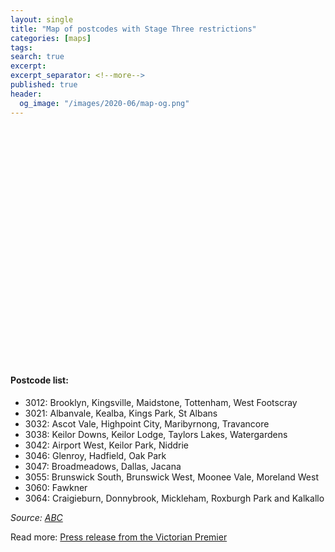 ```yaml
---
layout: single
title: "Map of postcodes with Stage Three restrictions"
categories: [maps]
tags: 
search: true
excerpt: 
excerpt_separator: <!--more-->
published: true
header:
  og_image: "/images/2020-06/map-og.png"
---
```

    
<style>
    .mapid { 
      position: relative;
      padding-bottom: 75%; // This is the aspect ratio
      height: 0;
      overflow: hidden;
    }
</style>
    
<link rel="stylesheet" href="https://unpkg.com/leaflet@1.6.0/dist/leaflet.css" integrity="sha512-xwE/Az9zrjBIphAcBb3F6JVqxf46+CDLwfLMHloNu6KEQCAWi6HcDUbeOfBIptF7tcCzusKFjFw2yuvEpDL9wQ==" crossorigin=""/>

<script src="https://unpkg.com/leaflet@1.6.0/dist/leaflet.js" integrity="sha512-gZwIG9x3wUXg2hdXF6+rVkLF/0Vi9U8D2Ntg4Ga5I5BZpVkVxlJWbSQtXPSiUTtC0TjtGOmxa1AJPuV0CPthew==" crossorigin=""></script>
   
<script src="/images/2020-06/user_polygon/VMADMIN/leaflet_ajax.js"></script>
   
<div class="mapid" id ="mapid"></div>

<script>
    function style(feature) {
        if (feature.properties.Stage3 == 'Yes') {
            return {
                fillColor: 'red',
                color: 'red',
                weight: 1,
                opacity: 1,
                fillOpacity: 0.2
                };
            }
        else {
                return {
                fillColor: 'green',
                color: 'green',
                weight: 1,
                opacity: 1,
                fillOpacity: 0.1
                };
            }
    }
//    function zoomToFeature(e) {
//        mymap.fitBounds(e.target.getBounds());
//    }

    function onEachFeature(feature, layer) {
		layer.bindPopup("<p>Postcode: " + feature.properties.POSTCODE + "<br>Stage three restrictions: " + feature.properties.Stage3 + "</p>");
//        layer.on({
//            click: zoomToFeature
//        });
    }
    var mymap = L.map('mapid').setView([-37.8174, 144.9564], 11);
    L.tileLayer('https://api.mapbox.com/styles/v1/{id}/tiles/{z}/{x}/{y}?access_token={accessToken}', {
        attribution: 'Map data &copy; <a href="http://openstreetmap.org">OpenStreetMap</a> contributors | Postcodes from <a href="https://discover.data.vic.gov.au/dataset/postcode-boundaries-polygon-vicmap-admin">DELWP</a> under CC BY 4.0 | Imagery © <a href="https://www.mapbox.com/">Mapbox</a>',
        maxZoom: 18,
        id: 'mapbox/dark-v10',
        tileSize: 512,
        zoomOffset: -1,
        accessToken: 'pk.eyJ1IjoiZGl2YWRvIiwiYSI6ImNrYzIyeHgwdjF6eXYzNG54Yjk4Zzh6dWUifQ.p_uNs4ap_9MxrbVGuFWWiA'
    }).addTo(mymap);
    var geojsonLayer = new L.GeoJSON.AJAX("/images/2020-06/user_polygon/VMADMIN/postcode1.json" ,{style: style, onEachFeature: onEachFeature});
    geojsonLayer.addTo(mymap);
    // add GeoJSON layer to the map once the file is loaded
//    var datalayer = L.geoJson(geojsonLayer ,{
//    onEachFeature: function(feature, featureLayer) {
//    featureLayer.bindPopup(feature.properties.POSTCODE);
//    }
//    }).addTo(mymap);
//    mymap.fitBounds(datalayer.getBounds());
//    });
</script>

#### Postcode list:

  * 3012: Brooklyn, Kingsville, Maidstone, Tottenham, West Footscray
  * 3021: Albanvale, Kealba, Kings Park, St Albans
  * 3032: Ascot Vale, Highpoint City, Maribyrnong, Travancore
  * 3038: Keilor Downs, Keilor Lodge, Taylors Lakes, Watergardens
  * 3042: Airport West, Keilor Park, Niddrie
  * 3046: Glenroy, Hadfield, Oak Park
  * 3047: Broadmeadows, Dallas, Jacana
  * 3055: Brunswick South, Brunswick West, Moonee Vale, Moreland West
  * 3060: Fawkner
  * 3064: Craigieburn, Donnybrook, Mickleham, Roxburgh Park and Kalkallo
  
*Source: [ABC](https://www.abc.net.au/news/2020-07-01/victorian-premier-warns-all-suburbs-could-lockdown-if-cases-rise/12409000)*
               
Read more: [Press release from the Victorian Premier](https://www.premier.vic.gov.au/statement-from-the-premier-47/)